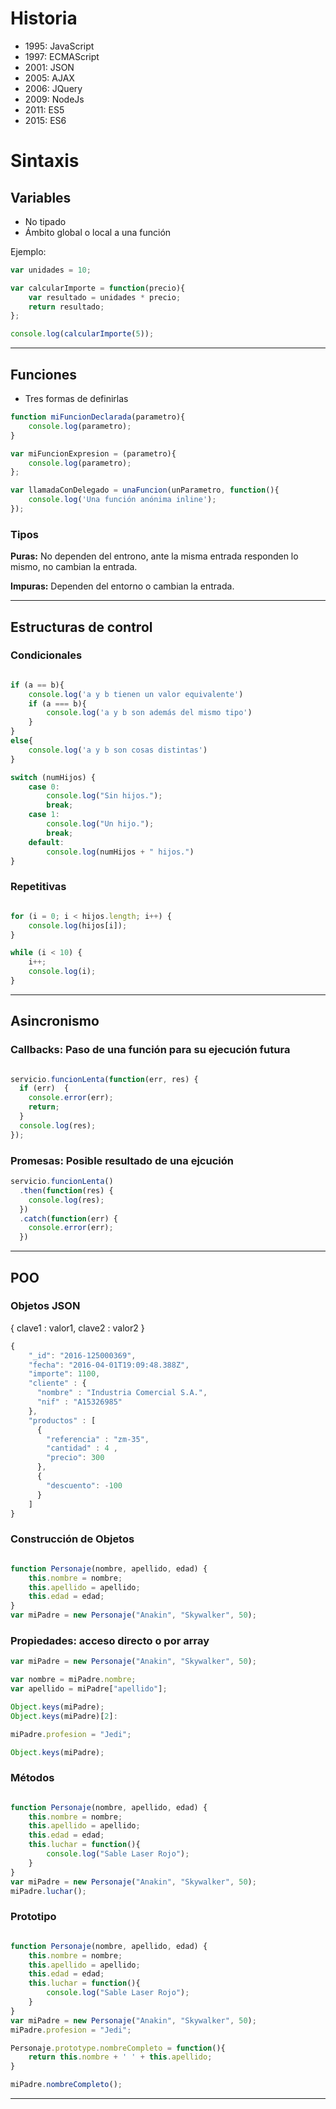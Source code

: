 # Historia
- 1995: JavaScript 
- 1997: ECMAScript
- 2001: JSON
- 2005: AJAX 
- 2006: JQuery
- 2009: NodeJs
- 2011: ES5
- 2015: ES6

# Sintaxis
## Variables
- No tipado
- Ámbito global o local a una función

Ejemplo:
```JavaScript
var unidades = 10;

var calcularImporte = function(precio){
    var resultado = unidades * precio;
    return resultado;
};

console.log(calcularImporte(5));
```
---

## Funciones
- Tres formas de definirlas

```JavaScript
function miFuncionDeclarada(parametro){
    console.log(parametro);
}

var miFuncionExpresion = (parametro){
    console.log(parametro);
};

var llamadaConDelegado = unaFuncion(unParametro, function(){
    console.log('Una función anónima inline');
});
```

### Tipos
**Puras:** No dependen del entrono, ante la misma entrada responden lo mismo, no cambian la entrada.

**Impuras:** Dependen del entorno o cambian la entrada.

---

## Estructuras de control
### Condicionales

```JavaScript

if (a == b){
    console.log('a y b tienen un valor equivalente')
    if (a === b){
        console.log('a y b son además del mismo tipo')
    }
}
else{
    console.log('a y b son cosas distintas')
}

switch (numHijos) {
    case 0:
        console.log("Sin hijos.");
        break;
    case 1:
        console.log("Un hijo.");
        break;
    default:
        console.log(numHijos + " hijos.")
}

```

### Repetitivas

```JavaScript

for (i = 0; i < hijos.length; i++) { 
    console.log(hijos[i]);
}

while (i < 10) {
    i++;
    console.log(i);
}

```

---

## Asincronismo
### Callbacks: Paso de una función para su ejecución futura

```JavaScript

servicio.funcionLenta(function(err, res) {  
  if (err)  {
    console.error(err);
    return;
  }
  console.log(res);
});

```

### Promesas: Posible resultado de una ejcución

```JavaScript
servicio.funcionLenta()  
  .then(function(res) {
    console.log(res);
  })
  .catch(function(err) {
    console.error(err);
  })
```

---

## POO
### Objetos JSON

{ clave1 : valor1, clave2 : valor2 }

```JavaScript
{
    "_id": "2016-125000369",
    "fecha": "2016-04-01T19:09:48.388Z",
    "importe": 1100,
    "cliente" : {
      "nombre" : "Industria Comercial S.A.",
      "nif" : "A15326985"
    },
    "productos" : [
      {
        "referencia" : "zm-35",
        "cantidad" : 4 ,
        "precio": 300
      },
      {
        "descuento": -100
      }
    ]
}
```

### Construcción de Objetos
```JavaScript

function Personaje(nombre, apellido, edad) {
    this.nombre = nombre;
    this.apellido = apellido;
    this.edad = edad;
}
var miPadre = new Personaje("Anakin", "Skywalker", 50);

```

### Propiedades: acceso directo o por array

```JavaScript
var miPadre = new Personaje("Anakin", "Skywalker", 50);

var nombre = miPadre.nombre;
var apellido = miPadre["apellido"];

Object.keys(miPadre);
Object.keys(miPadre)[2]:

miPadre.profesion = "Jedi";

Object.keys(miPadre);

```

### Métodos
```JavaScript

function Personaje(nombre, apellido, edad) {
    this.nombre = nombre;
    this.apellido = apellido;
    this.edad = edad;
    this.luchar = function(){
        console.log("Sable Laser Rojo");
    }
}
var miPadre = new Personaje("Anakin", "Skywalker", 50);
miPadre.luchar();
```

### Prototipo
```JavaScript

function Personaje(nombre, apellido, edad) {
    this.nombre = nombre;
    this.apellido = apellido;
    this.edad = edad;
    this.luchar = function(){
        console.log("Sable Laser Rojo");
    }
}
var miPadre = new Personaje("Anakin", "Skywalker", 50);
miPadre.profesion = "Jedi"; 

Personaje.prototype.nombreCompleto = function(){
    return this.nombre + ' ' + this.apellido;
}

miPadre.nombreCompleto();

```

---